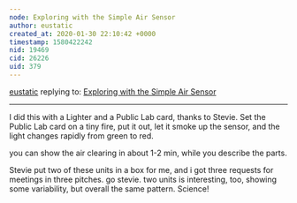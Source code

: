 ```yaml
---
node: Exploring with the Simple Air Sensor
author: eustatic
created_at: 2020-01-30 22:10:42 +0000
timestamp: 1580422242
nid: 19469
cid: 26226
uid: 379
---
```




[eustatic](../profile/eustatic) replying to: [Exploring with the Simple Air Sensor](../notes/stevie/05-20-2019/exploring-with-the-simple-air-sensor)

----
I did this with a Lighter and a Public Lab card, thanks to Stevie.  Set the Public Lab card on a tiny fire, put it out, let it smoke up the sensor, and the light changes rapidly from green to red. 

you can show the air clearing in about 1-2 min, while you describe the parts.  

Stevie put two of these units in a box for me, and i got three requests for meetings in three pitches.  go stevie. two units is interesting, too, showing some variability, but overall the same pattern. Science!